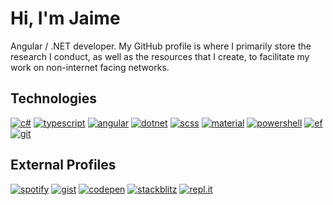 # Hi, I'm Jaime

Angular / .NET developer. My GitHub profile is where I primarily store the research I conduct, as well as the resources that I create, to facilitate my work on non-internet facing networks.

## Technologies
[![c#](https://img.shields.io/badge/-c%23-ff5252?style=for-the-badge)](https://docs.microsoft.com/en-us/dotnet/csharp/language-reference/)
[![typescript](https://img.shields.io/badge/-typescript-ffab40?style=for-the-badge)](https://developer.mozilla.org/en-US/docs/Web/JavaScript)
[![angular](https://img.shields.io/badge/-angular-ffff00?style=for-the-badge)](https://angular.io)
[![dotnet](https://img.shields.io/badge/-dotnet-b2ff59?style=for-the-badge)](https://docs.microsoft.com/en-us/dotnet/)
[![scss](https://img.shields.io/badge/-scss-69f0ae?style=for-the-badge)](https://sass-lang.com/)
[![material](https://img.shields.io/badge/-material-64ffda?style=for-the-badge)](https://material.angular.io)
[![powershell](https://img.shields.io/badge/-powershell-40c4ff?style=for-the-badge)](https://github.com/PowerShell/PowerShell)
[![ef](https://img.shields.io/badge/-ef%20core-536dfe?style=for-the-badge)](https://docs.microsoft.com/en-us/ef/core/)
[![git](https://img.shields.io/badge/-git-7c4dff?style=for-the-badge)](https://git-scm.com)

## External Profiles

[![spotify](https://img.shields.io/badge/-spotify-69f0ae?style=for-the-badge)](https://open.spotify.com/user/jaime.still)
[![gist](https://img.shields.io/badge/-gist-607d8b?style=for-the-badge)](https://gist.github.com/JaimeStill)
[![codepen](https://img.shields.io/badge/-codepen-212121?style=for-the-badge)](https://codepen.io/JaimeStill) 
[![stackblitz](https://img.shields.io/badge/-stackblitz-536dfe?style=for-the-badge)](https://stackblitz.com/@JaimeStill)
[![repl.it](https://img.shields.io/badge/-replit-ff5252?style=for-the-badge)](https://replit.com/@JaimeStill)